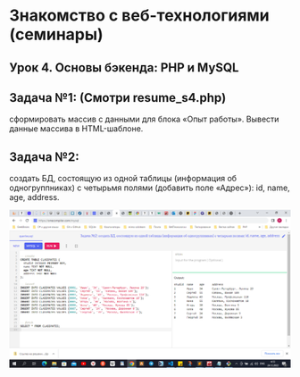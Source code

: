 # Знакомство с веб-технологиями (семинары)
## Урок 4. Основы бэкенда: PHP и MySQL

## Задача №1: (Смотри resume_s4.php)
сформировать массив с данными для блока «Опыт работы».
Вывести данные массива в HTML-шаблоне.

## Задача №2:

создать БД, состоящую из одной таблицы (информация об одногруппниках) с четырьмя полями (добавить поле «Адрес»): id, name, age, address.

![bdSQL](bdSQL.png)
